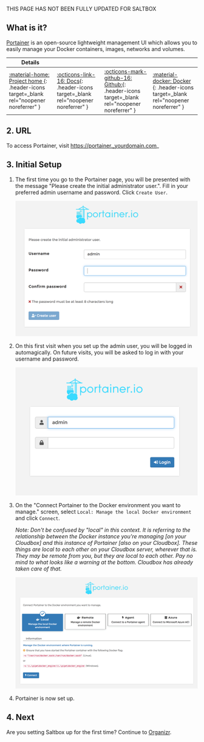 THIS PAGE HAS NOT BEEN FULLY UPDATED FOR SALTBOX

## What is it?

[Portainer](https://portainer.io/) is an open-source lightweight management UI which allows you to easily manage your Docker containers, images, networks and volumes.

| Details     |             |             |             |
|-------------|-------------|-------------|-------------|
| [:material-home: Project home ](https://portainer.io/){: .header-icons target=_blank rel="noopener noreferrer" } | [:octicons-link-16: Docs](https://docs.portainer.io//){: .header-icons target=_blank rel="noopener noreferrer" } | [:octicons-mark-github-16: Github:](https://github.com/portainer/portainer/){: .header-icons target=_blank rel="noopener noreferrer" } | [:material-docker: Docker ](https://hub.docker.com/r/portainer/portainer-ce){: .header-icons target=_blank rel="noopener noreferrer" }|

## 2. URL

To access Portainer, visit  https://portainer._yourdomain.com_

## 3. Initial Setup

1. The first time you go to the Portainer page, you will be presented with the message "Please create the initial administrator user.". Fill in your preferred admin username and password. Click `Create User`.

    ![](../images/portainer/portainer-01.png)

2. On this first visit when you set up the admin user, you will be logged in automagically. On future visits, you will be asked to log in with your username and password.

    ![](../images/portainer/portainer-02.png)

3. On the "Connect Portainer to the Docker environment you want to manage." screen, select `Local: Manage the local Docker environment` and click `Connect`.

    _Note: Don't be confused by "local" in this context.  It is referring to the relationship between the Docker instance you're managing [on your Cloudbox] and this instance of Portainer [also on your Cloudbox].  These things are local to each other on your Cloudbox server, wherever that is.  They may be remote from you, but they are local to each other.  Pay no mind to what looks like a warning at the bottom.  Cloudbox has already taken care of that._

    ![](../images/portainer/portainer-03.png)

4. Portainer is now set up.

## 4. Next

Are you setting Saltbox up for the first time?  Continue to [Organizr](../../apps/organizr.md).
